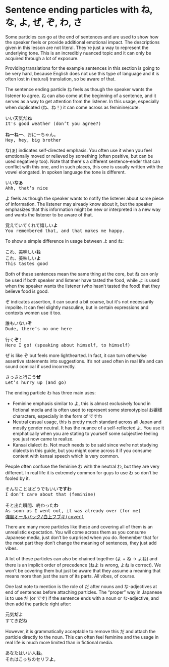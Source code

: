 # Sentence ending particles with ね, な, よ, ぜ, ぞ, わ, さ

Some particles can go at the end of sentences and are used to show how the speaker feels or provide additional emotional impact. The descriptions given in this lesson are not literal. They're just a way to represent the underlying tone. This is an incredibly nuanced topic and it can only be acquired through a lot of exposure. 

Providing translations for the example sentences in this section is going to be very hard, because English does not use this type of language and it is often lost in (natural) translation, so be aware of that.

The sentence ending particle ね feels as though the speaker wants the listener to agree. ね can also come at the beginning of a sentence, and it serves as a way to get attention from the listener. In this usage, especially when duplicated (ね、ね！) it can come across as feminine/cute.

<pre>
いい天気だ<b>ね</b>
It's good weather (don’t you agree?)

<b>ねーねー</b>、おにーちゃん。
Hey, hey, big brother
</pre>

な(ぁ) indicates self-directed emphasis. You often use it when you feel emotionally moved or relieved by something (often positive, but can be used negatively too). Note that there's a different sentence-ender that can conflict with this one, and in such places, this one is usually written with the vowel elongated. In spoken language the tone is different.

<pre>
いい<b>なぁ</b>
Ahh, that’s nice
</pre>

よ feels as though the speaker wants to notify the listener about some piece of information. The listener may already know about it, but the speaker emphasizes that this information might be new or interpreted in a new way and wants the listener to be aware of that.

<pre>
覚えていてくれて嬉しい<b>よ</b>
You remembered that, and that makes me happy.
</pre>

To show a simple difference in usage between よ and ね:  

<pre>
これ、美味しい<b>ね</b>
これ、美味しい<b>よ</b>
This tastes good
</pre>

Both of these sentences mean the same thing at the core, but ね can only be used if both speaker and listener have tasted the food, while よ is used when the speaker wants the listener (who hasn’t tasted the food) that they believe food is good. 

ぞ indicates assertion, it can sound a bit coarse, but it's not necessarily impolite. It can feel slightly masculine, but in certain expressions and contexts women use it too.

<pre>
誰もいない<b>ぞ</b>
Dude, there’s no one here

行く<b>ぞ</b>！
Here I go! (speaking about himself, to himself)
</pre>

ぜ is like ぞ but feels more lighthearted. In fact, it can turn otherwise assertive statements into suggestions. It’s not used often in real life and can sound comical if used incorrectly.

<pre>
さっさと行こう<b>ぜ</b>
Let’s hurry up (and go)
</pre>

The ending particle わ has three main uses:

- Feminine emphasis similar to よ, this is almost exclusively found in fictional media and is often used to represent some stereotypical お嬢様 characters, especially in the form of ですわ  
- Neutral casual usage, this is pretty much standard across all Japan and mostly gender neutral. It has the nuance of a self-reflected よ. You use it emphatically when you are stating to yourself some subjective feeling you just now came to realize.   
- Kansai dialect わ. Not much needs to be said since we’re not studying dialects in this guide, but you might come across it if you consume content with kansai speech which is very common. 

People often confuse the feminine わ with the neutral わ, but they are very different. In real life it is extremely common for guys to use わ so don’t be fooled by it. 

<pre>
そんなことはどうでもいい<b>ですわ</b>
I don’t care about that (feminine)

そと出た瞬間、終わった<b>わ</b>
As soon as I went out, it was already over (for me) 
<a href="https://www.youtube.com/watch?v=hU2m_Dh5mS4">強風オールバック/白上フブキ(cover)</a>
</pre>


There are many more particles like these and covering all of them is an unrealistic expectation. You will come across them as you consume Japanese media, just don’t be surprised when you do. Remember that for the most part they don’t change the meaning of sentences, they just add vibes. 

A lot of these particles can also be chained together (よ \+ ね \-\> よね) and there is an implicit order of precedence (ねよ is wrong, よね is correct). We won’t be covering them but just be aware that they assume a meaning that means more than just the sum of its parts. All vibes, of course.

One last note to mention is the role of だ after nouns and な-adjectives at end of sentences before attaching particles. The “proper” way in Japanese is to use だ (or です) if the sentence ends with a noun or な-adjective, and then add the particle right after:

<pre>
元気<b>だ</b>よ
すてき<b>だ</b>ね
</pre>

However, it is grammatically acceptable to remove this だ and attach the particle directly to the noun. This can often feel feminine and the usage in real life is much more limited than in fictional media.

<pre>
あなたはいい人<b>ね</b>。
それはこっちのセリフ<b>よ</b>。
</pre>
